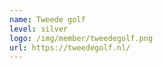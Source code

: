 ```yaml
---
name: Tweede golf
level: silver
logo: /img/member/tweedegolf.png
url: https://tweedegolf.nl/
---
```

